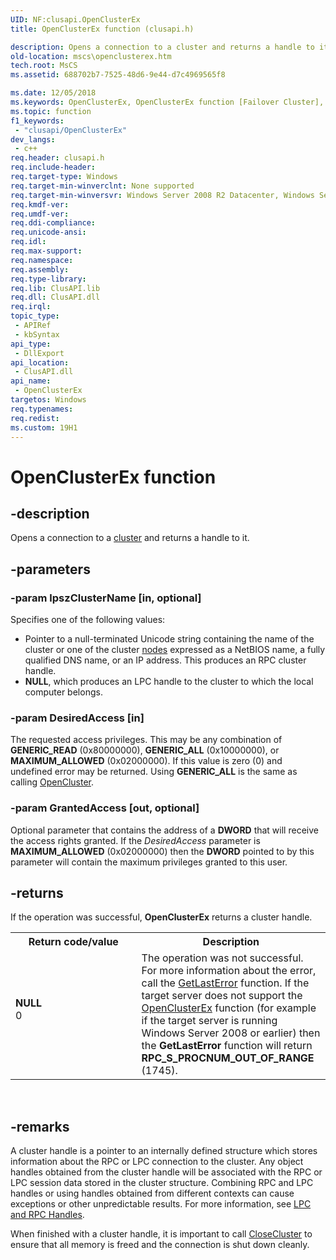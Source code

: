 ```yaml
---
UID: NF:clusapi.OpenClusterEx
title: OpenClusterEx function (clusapi.h)

description: Opens a connection to a cluster and returns a handle to it.
old-location: mscs\openclusterex.htm
tech.root: MsCS
ms.assetid: 688702b7-7525-48d6-9e44-d7c4969565f8

ms.date: 12/05/2018
ms.keywords: OpenClusterEx, OpenClusterEx function [Failover Cluster], PCLUSAPI_OPEN_CLUSTER_EX, PCLUSAPI_OPEN_CLUSTER_EX function [Failover Cluster], clusapi/OpenClusterEx, clusapi/PCLUSAPI_OPEN_CLUSTER_EX, mscs.openclusterex
ms.topic: function
f1_keywords: 
 - "clusapi/OpenClusterEx"
dev_langs:
 - c++
req.header: clusapi.h
req.include-header: 
req.target-type: Windows
req.target-min-winverclnt: None supported
req.target-min-winversvr: Windows Server 2008 R2 Datacenter, Windows Server 2008 R2 Enterprise
req.kmdf-ver: 
req.umdf-ver: 
req.ddi-compliance: 
req.unicode-ansi: 
req.idl: 
req.max-support: 
req.namespace: 
req.assembly: 
req.type-library: 
req.lib: ClusAPI.lib
req.dll: ClusAPI.dll
req.irql: 
topic_type:
 - APIRef
 - kbSyntax
api_type:
 - DllExport
api_location:
 - ClusAPI.dll
api_name:
 - OpenClusterEx
targetos: Windows
req.typenames: 
req.redist: 
ms.custom: 19H1
---
```


# OpenClusterEx function


## -description


Opens a connection to a 
    <a href="https://docs.microsoft.com/previous-versions/windows/desktop/mscs/c-gly">cluster</a> and returns a handle to it.


## -parameters




### -param lpszClusterName [in, optional]

Specifies one of the following values:

<ul>
<li>Pointer to a null-terminated Unicode string containing the name of the cluster or one of the cluster 
        <a href="https://docs.microsoft.com/previous-versions/windows/desktop/mscs/nodes">nodes</a> expressed as a NetBIOS name, a fully qualified DNS name, or 
        an IP address. This produces an RPC cluster handle.</li>
<li><b>NULL</b>, which produces an LPC handle to the cluster to which the local computer 
        belongs.</li>
</ul>

### -param DesiredAccess [in]

The requested access privileges. This may be any combination of <b>GENERIC_READ</b> 
      (0x80000000), <b>GENERIC_ALL</b> (0x10000000), or <b>MAXIMUM_ALLOWED</b> 
      (0x02000000). If this value is zero (0) and undefined error may be returned. Using 
      <b>GENERIC_ALL</b> is the same as calling 
      <a href="https://docs.microsoft.com/windows/desktop/api/clusapi/nf-clusapi-opencluster">OpenCluster</a>.


### -param GrantedAccess [out, optional]

Optional parameter that contains the address of a <b>DWORD</b> that will receive the 
      access rights granted. If the <i>DesiredAccess</i> parameter is 
      <b>MAXIMUM_ALLOWED</b> (0x02000000) then the <b>DWORD</b> pointed to by 
      this parameter will contain the maximum privileges granted to this user.


## -returns



If the operation was successful, <b>OpenClusterEx</b> returns 
       a cluster handle.

<table>
<tr>
<th>Return code/value</th>
<th>Description</th>
</tr>
<tr>
<td width="40%">
<dl>
<dt><b>NULL</b></dt>
<dt>0</dt>
</dl>
</td>
<td width="60%">
The operation was not successful. For more information about the error, call the 
        <a href="https://docs.microsoft.com/windows/desktop/api/errhandlingapi/nf-errhandlingapi-getlasterror">GetLastError</a> function. If the target server does not 
        support the <a href="https://docs.microsoft.com/windows/desktop/api/clusapi/nf-clusapi-openclusterex">OpenClusterEx</a> function (for example if 
        the target server is running Windows Server 2008 or earlier) then the 
        <b>GetLastError</b> function will return 
        <b>RPC_S_PROCNUM_OUT_OF_RANGE</b> (1745).

</td>
</tr>
</table>
 




## -remarks



A cluster handle is a pointer to an internally defined structure which stores information about the RPC or LPC 
     connection to the cluster. Any object handles obtained from the cluster handle will be associated with the RPC or 
     LPC session data stored in the cluster structure. Combining RPC and LPC handles or using handles obtained from 
     different contexts can cause exceptions or other unpredictable results. For more information, see 
     <a href="https://docs.microsoft.com/previous-versions/windows/desktop/mscs/lpc-and-rpc-handles">LPC and RPC Handles</a>.

When finished with a cluster handle, it is important to call 
     <a href="https://docs.microsoft.com/windows/desktop/api/clusapi/nf-clusapi-closecluster">CloseCluster</a> to ensure that all memory is freed and the 
     connection is shut down cleanly.



